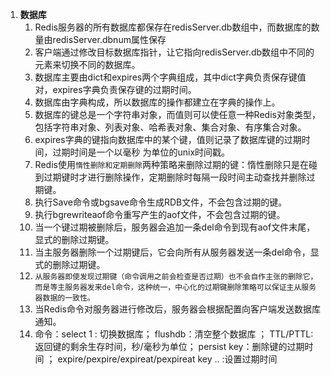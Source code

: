 1. **数据库**
   1. Redis服务器的所有数据库都保存在redisServer.db数组中，而数据库的数量由redisServer.dbnum属性保存
   2. 客户端通过修改目标数据库指针，让它指向redisServer.db数组中不同的元素来切换不同的数据库。
   3. 数据库主要由dict和expires两个字典组成，其中dict字典负责保存键值对，expires字典负责保存键的过期时间。
   4. 数据库由字典构成，所以数据库的操作都建立在字典的操作上。
   5. 数据库的键总是一个字符串对象，而值则可以使任意一种Redis对象类型，包括字符串对象、列表对象、哈希表对象、集合对象、有序集合对象。
   6. expires字典的键指向数据库中的某个键，值则记录了数据库键的过期时间，过期时间是一个以毫秒 为单位的unix时间戳。
   7. Redis使用`惰性删除和定期删除`两种策略来删除过期的键：惰性删除只是在碰到过期键时才进行删除操作，定期删除时每隔一段时间主动查找并删除过期键。
   8. 执行Save命令或bgsave命令生成RDB文件，不会包含过期的键。
   9. 执行bgrewriteaof命令重写产生的aof文件，不会包含过期的键。
   10. 当一个键过期被删除后，服务器会追加一条del命令到现有aof文件末尾，显式的删除过期键。
   11. 当主服务器删除一个过期键后，它会向所有从服务器发送一条del命令，显式的删除过期键。
   12. `从服务器即使发现过期键（命令调用之前会检查是否过期）也不会自作主张的删除它，而是等主服务器发来del命令，这种统一，中心化的过期键删除策略可以保证主从服务器数据的一致性。`
   13. 当Redis命令对服务器进行修改后，服务器会根据配置向客户端发送数据库通知。
   14. 命令：select 1 : 切换数据库； flushdb：清空整个数据库   ； TTL/PTTL:返回键的剩余生存时间，秒/毫秒为单位； persist key：删除键的过期时间 ； expire/pexpire/expireat/pexpireat  key .. :设置过期时间